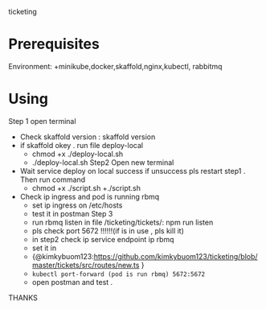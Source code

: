 

ticketing
# Prerequisites
Environment:
+minikube,docker,skaffold,nginx,kubectl, rabbitmq



# Using
Step 1
open terminal
- Check skaffold version : skaffold version
- if skaffold okey . run file deploy-local 
    + chmod +x ./deploy-local.sh
    + ./deploy-local.sh
Step2
Open new terminal
- Wait service deploy on local success if unsuccess pls restart step1  . Then run command
    + chmod +x ./script.sh
    +./script.sh
- Check ip ingress and pod is running rbmq
    + set ip ingress on /etc/hosts
    + test it in postman
Step 3
    + run rbmq listen in file /ticketing/tickets/: npm run listen
    + pls check port 5672 !!!!!!(if is in use , pls kill it)
    + in step2 check ip service endpoint ip rbmq
    + set it in
    + {@kimkybuom123:https://github.com/kimkybuom123/ticketing/blob/master/tickets/src/routes/new.ts }
    + `kubectl port-forward (pod is run rbmq) 5672:5672 `
    + open postman and test .

THANKS

    




